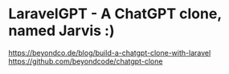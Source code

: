 # LaravelGPT - A ChatGPT clone, named Jarvis :)
https://beyondco.de/blog/build-a-chatgpt-clone-with-laravel
https://github.com/beyondcode/chatgpt-clone